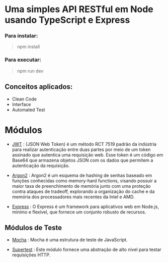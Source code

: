 # Uma simples API RESTful em Node usando TypeScript e Express

### Para instalar:

> npm install

### Para executar:

> npm run dev



## Conceitos aplicados:

* Clean Code
* Interface
* Automated Test


# Módulos

* [JWT](https://www.devmedia.com.br/como-o-jwt-funciona/40265) : (JSON Web Token) é um método RCT 7519 padrão da indústria para realizar autenticação entre duas partes por meio de um token assinado que autentica uma requisição web. Esse token é um código em Base64 que armazena objetos JSON com os dados que permitem a autenticação da requisição.

* [Argon2](https://sbseg2019.ime.usp.br/anais/196031.pdf) : Argon2 é um esquema de hashing de senhas baseado em funções conhecidas como memory-hard functions, visando possuir a maior taxa de preenchimento de memória junto com uma proteção contra ataques de tradeoff, explorando a organização do cache e da memória dos processadores mais recentes da Intel e AMD.

* [Express](https://expressjs.com/pt-br/) : O Express é um framework para aplicativos web em Node.js, mínimo e flexível, que fornece um conjunto robusto de recursos.

## Módulos de Teste

* [Mocha](https://mochajs.org/) : Mocha é uma estrutura de teste de JavaScript.

* [Supertest](https://www.npmjs.com/package/supertest) :  Este módulo fornece uma abstração de alto nível para testar requisições HTTP.

